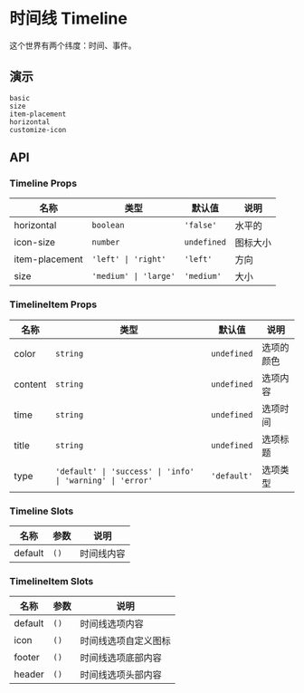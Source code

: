 # 时间线 Timeline

这个世界有两个纬度：时间、事件。

## 演示

```demo
basic
size
item-placement
horizontal
customize-icon
```

## API

### Timeline Props

| 名称           | 类型                  | 默认值      | 说明     |
| -------------- | --------------------- | ----------- | -------- |
| horizontal     | `boolean`             | `'false'`   | 水平的   |
| icon-size      | `number`              | `undefined` | 图标大小 |
| item-placement | `'left' \| 'right'`   | `'left'`    | 方向     |
| size           | `'medium' \| 'large'` | `'medium'`  | 大小     |

### TimelineItem Props

| 名称 | 类型 | 默认值 | 说明 |
| --- | --- | --- | --- |
| color | `string` | `undefined` | 选项的颜色 |
| content | `string` | `undefined` | 选项内容 |
| time | `string` | `undefined` | 选项时间 |
| title | `string` | `undefined` | 选项标题 |
| type | `'default' \| 'success' \| 'info' \| 'warning' \| 'error'` | `'default'` | 选项类型 |

### Timeline Slots

| 名称    | 参数 | 说明       |
| ------- | ---- | ---------- |
| default | `()` | 时间线内容 |

### TimelineItem Slots

| 名称    | 参数 | 说明                 |
| ------- | ---- | -------------------- |
| default | `()` | 时间线选项内容       |
| icon    | `()` | 时间线选项自定义图标 |
| footer  | `()` | 时间线选项底部内容   |
| header  | `()` | 时间线选项头部内容   |
